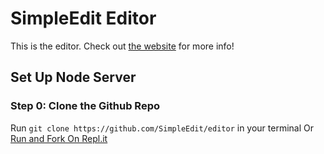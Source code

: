 # SimpleEdit Editor
This is the editor.
Check out [the website](https://simpleedit.github.io "Visit the SimpleEdit website") for more info!
## Set Up Node Server
### Step 0: Clone the Github Repo
Run `git clone https://github.com/SimpleEdit/editor` in your terminal
Or [Run and Fork On Repl.it](https://repl.it/@WilliamHorning/editor#README.md)
